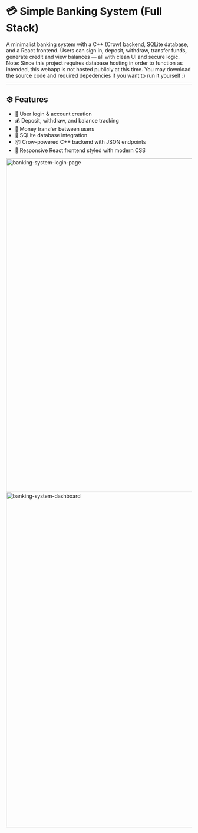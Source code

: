 # 💳 Simple Banking System (Full Stack)

A minimalist banking system with a C++ (Crow) backend, SQLite database, and a React frontend. Users can sign in, deposit, withdraw, transfer funds, generate credit  and view balances — all with clean UI and secure logic. 
Note: Since this project requires database hosting in order to function as intended, this webapp is not hosted publicly at this time. You may download the source code and required depedencies if you want to run it yourself :)

---

## ⚙️ Features

- 🔐 User login & account creation
- 💰 Deposit, withdraw, and balance tracking
- 🔁 Money transfer between users
- 🧮 SQLite database integration
- 📦 Crow-powered C++ backend with JSON endpoints
- 🎨 Responsive React frontend styled with modern CSS

<img width="1368" height="906" alt="banking-system-login-page" src="https://github.com/user-attachments/assets/13983ff3-c8f8-41f3-bb94-2fa0cd5a4685" />

<img width="1808" height="910" alt="banking-system-dashboard" src="https://github.com/user-attachments/assets/5d4cb4e8-bfbf-46ed-a26c-d594ccba7a8a" />

